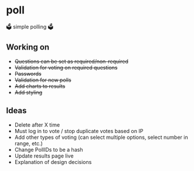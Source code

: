 # poll
🗳️ simple polling 🗳️

## Working on
* ~~Questions can be set as required/non-required~~
* ~~Validation for voting on required questions~~
* ~~Passwords~~
* ~~Validation for new polls~~
* ~~Add charts to results~~
* ~~Add styling~~

## Ideas
* Delete after X time
* Must log in to vote / stop duplicate votes based on IP
* Add other types of voting (can select multiple options, select number in range, etc.)
* Change PollIDs to be a hash
* Update results page live
* Explanation of design decisions